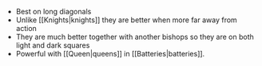 - Best on long diagonals
- Unlike [[Knights|knights]] they are better when more far away from action
- They are much better together with another bishops so they are on both light and dark squares
- Powerful with [[Queen|queens]] in [[Batteries|batteries]].